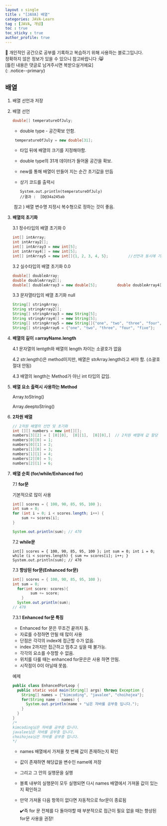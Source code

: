 ```yaml
---
layout : single
title : "[JAVA] 배열"
categories: JAVA-Learn
tag : [JAVA, 개념]
toc : true
toc_sticky : true
author_profile: true
---
```


📌 개인적인 공간으로 공부를 기록하고 복습하기 위해 사용하는 블로그입니다. <br>
정확하지 않은 정보가 있을 수 있으니 참고바랍니다 :😸 <br>
[틀린 내용은 댓글로 남겨주시면 복받으실거에요]  
{: .notice--primary}

## **배열**

1. 배열 선언과 저장

2. 배열 선언

   ```java
   double[] temperatureOfJuly;
   ```

    - double type - 공간확보 안함. 

   ```java
    temperatureOfJuly = new double[31];
    ```

    - 타입 뒤에 배열의 크기를 지정해야함.

    - double type의 31개 데이터가 들어올 공간을 확보.

    - new를 통해 배열이 만들어 지는 순간 초기값을 만듬

    - 상기 코드를 출력시 

      ```
      System.out.println(temperatureOfJuly)
      //결과 :  [D@34a245ab
      ```

     ​	  참고 ) 배열 변수명 지정시 복수형으로 정하는 것이 좋음.

3. **배열의 초기화**

    3.1 정수타입의 배열 초기화 0

      ```java
      int[] intArray;        
      int intArray2[];        
      int[] intArray3 = new int[5];        
      int intArray4[] = new int[5];        
      int[] intArray5 = new int[]{1, 2, 3, 4, 5};         //선언과 동시에 기본값으로 초기화 하지않고 원하는 값을 할당.      int[] intArray6 = {1, 2, 3, 4, 5};
      ```

    3.2 실수타입의 배열 초기화 0.0

      ```java
      double[] doubleArray;        
      double doubleArray2[];        
      double[] doubleArray3 = new double[5];         double doubleArray4[] = new double[5];         double[] doubleArray5 = new double[]{1.1, 2.2, 3.3, 4.4, 5.5};        double[] doubleArray6 = {1.1, 2.2, 3.3, 4.4, 5.5};
      ```


    3.3 문자열타입의 배열 초기화 null

      ```java
      String[] stringArray;        
      String stringArray2[];        
      String[] stringArray3 = new String[5];        
      String stringArray4[] = new String[5];        
      String[] stringArray5 = new String[]{"one", "two", "three", "four", "five"};        
      String[] stringArray6 = {"one", "two", "three", "four", "five"};
      ```



4. **배열의 길이 =arrayName.length**

    4.1 문자열의 lentgth와 배열의 length 차이는 소괄호가 없음

    4.2 str.length()은 method이지만, 배열은 strArray.length라고 써야 함. (소괄호 절대 안됨)

    4.3 배열의 length는 Method가 아닌 int 타입의 값임.



5. **배열 요소 출력시 사용하는 Method**

    Array.toString()

    Array.deeptoString()



6. **2차원 배열**

   ```java
   // 2차원 배열의 선언 및 초기화 
   int [][] numbers = new int[][]; 
   numbers[3][2] = [ [0][0],  [0][1],  [0][0],]  // 2차원 배열에 값 할당 
   numbers[0][0] = 1;        
   numbers[0][1] = 2;        
   numbers[1][0] = 3;        
   numbers[1][1] = 4;        
   numbers[2][0] = 5;       
   numbers[2][1] = 6;
   ```

7. **배열 순회 (for/while/Enhanced for)**

    7.1 **for문** 

   기본적으로 많이 사용

    ```java
    int[] scores = { 100, 90, 85, 95, 100 }; 
    int sum = 0; 
    for (int i = 0; i < scores.length; i++) { 
        sum += scores[i]; 
    } 

    System.out.println(sum); // 470
    ```


    7.2 **while문**
      ```
      int[] scores = { 100, 90, 85, 95, 100 }; int sum = 0; int i = 0; while (i < scores.length) { sum += scores[i]; i++; } System.out.println(sum); // 470
      ```


    7.3 **향상된 for문(Enhanced for문)**

      ```java
      int[] scores = { 100, 90, 85, 95, 100 }; 
      int sum = 0; 
        for(int score: scores){
              sum += score; 
          } 
        System.out.println(sum); 
      // 470
      ```

    7.3.1 **Enhanced for문 특징**

    - Enhanced for 문은 무조건 끝까지 돔.
    - 자료를 수정하면 안될 때 많이 사용
    - 단점은 각각의 index에 접근할 수가 없음.
    - index 2까지만 접근하고 멈추고 싶을 때 불가능.
    - 각각의 요소를 수정할 수 없음.
    - 위치를 다룰 때는 enhanced for문은은 사용 하면 안됨.
    - 시작점이 0이 아닐때 못씀.

    예제

    ```java
    public class EnhancedForLoop {
      public static void main(String[] args) throws Exception {
        String[] names = {"kimcoding", "javalee", "choihojea"};
        for(String name : names) {
          System.out.println(name + "님은 자바를 공부중 입니다.");
        }
      }
    }
    /*
    kimcoding님은 자바를 공부중 입니다.
    javalee님은 자바를 공부중 입니다.
    choihojea님은 자바를 공부중 입니다.
    */
    ```

    - names 배열에서 가져올 첫 번째 값이 존재하는지 확인

    - 값이 존재하면 해당값을 변수인 name에 저장

    - 그리고 그 안의 실행문을 실행

    - 블록 내부의 실행문이 모두 실행되면 다시 names 배열에서 가져올 값이 있는지 확인하고 

    - 만약 가져올 다음 항목이 없다면 자동적으로 for문이 종료됨

      ✔️즉  for 문 전체를 다 돌아야할 때 부분적으로 접근이 필요 없을 때는 향상된 for문 사용을 권장!